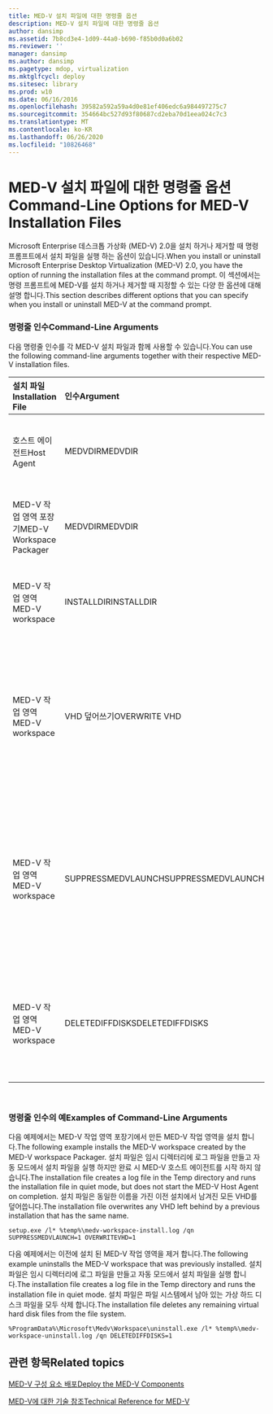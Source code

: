 ```yaml
---
title: MED-V 설치 파일에 대한 명령줄 옵션
description: MED-V 설치 파일에 대한 명령줄 옵션
author: dansimp
ms.assetid: 7b8cd3e4-1d09-44a0-b690-f85b0d0a6b02
ms.reviewer: ''
manager: dansimp
ms.author: dansimp
ms.pagetype: mdop, virtualization
ms.mktglfcycl: deploy
ms.sitesec: library
ms.prod: w10
ms.date: 06/16/2016
ms.openlocfilehash: 39582a592a59a4d0e81ef406edc6a984497275c7
ms.sourcegitcommit: 354664bc527d93f80687cd2eba70d1eea024c7c3
ms.translationtype: MT
ms.contentlocale: ko-KR
ms.lasthandoff: 06/26/2020
ms.locfileid: "10826468"
---
```

# <span data-ttu-id="751a4-103">MED-V 설치 파일에 대한 명령줄 옵션</span><span class="sxs-lookup"><span data-stu-id="751a4-103">Command-Line Options for MED-V Installation Files</span></span>


<span data-ttu-id="751a4-104">Microsoft Enterprise 데스크톱 가상화 (MED-V) 2.0을 설치 하거나 제거할 때 명령 프롬프트에서 설치 파일을 실행 하는 옵션이 있습니다.</span><span class="sxs-lookup"><span data-stu-id="751a4-104">When you install or uninstall Microsoft Enterprise Desktop Virtualization (MED-V) 2.0, you have the option of running the installation files at the command prompt.</span></span> <span data-ttu-id="751a4-105">이 섹션에서는 명령 프롬프트에 MED-V를 설치 하거나 제거할 때 지정할 수 있는 다양 한 옵션에 대해 설명 합니다.</span><span class="sxs-lookup"><span data-stu-id="751a4-105">This section describes different options that you can specify when you install or uninstall MED-V at the command prompt.</span></span>

### <span data-ttu-id="751a4-106">명령줄 인수</span><span class="sxs-lookup"><span data-stu-id="751a4-106">Command-Line Arguments</span></span>

<span data-ttu-id="751a4-107">다음 명령줄 인수를 각 MED-V 설치 파일과 함께 사용할 수 있습니다.</span><span class="sxs-lookup"><span data-stu-id="751a4-107">You can use the following command-line arguments together with their respective MED-V installation files.</span></span>

<table style="width:100%;">
<colgroup>
<col width="16%" />
<col width="16%" />
<col width="16%" />
<col width="16%" />
<col width="16%" />
<col width="16%" />
</colgroup>
<thead>
<tr class="header">
<th align="left"><span data-ttu-id="751a4-108">설치 파일</span><span class="sxs-lookup"><span data-stu-id="751a4-108">Installation File</span></span></th>
<th align="left"><span data-ttu-id="751a4-109">인수</span><span class="sxs-lookup"><span data-stu-id="751a4-109">Argument</span></span></th>
<th align="left"><span data-ttu-id="751a4-110">허용 값</span><span class="sxs-lookup"><span data-stu-id="751a4-110">Accepted Values</span></span></th>
<th align="left"><span data-ttu-id="751a4-111">형식</span><span class="sxs-lookup"><span data-stu-id="751a4-111">Type</span></span></th>
<th align="left"><span data-ttu-id="751a4-112">설명</span><span class="sxs-lookup"><span data-stu-id="751a4-112">Description</span></span></th>
<th align="left"><span data-ttu-id="751a4-113">Default</span><span class="sxs-lookup"><span data-stu-id="751a4-113">Default</span></span></th>
</tr>
</thead>
<tbody>
<tr class="odd">
<td align="left"><p><span data-ttu-id="751a4-114">호스트 에이전트</span><span class="sxs-lookup"><span data-stu-id="751a4-114">Host Agent</span></span></p></td>
<td align="left"><p><span data-ttu-id="751a4-115">MEDVDIR</span><span class="sxs-lookup"><span data-stu-id="751a4-115">MEDVDIR</span></span></p></td>
<td align="left"><p><span data-ttu-id="751a4-116">&lt;설치 경로&gt;</span><span class="sxs-lookup"><span data-stu-id="751a4-116">&lt;install path&gt;</span></span></p></td>
<td align="left"><p><span data-ttu-id="751a4-117">설치</span><span class="sxs-lookup"><span data-stu-id="751a4-117">Installation</span></span></p></td>
<td align="left"><p><span data-ttu-id="751a4-118">설치 된 디렉터리 변경</span><span class="sxs-lookup"><span data-stu-id="751a4-118">Change installed directory</span></span></p></td>
<td align="left"><p><span data-ttu-id="751a4-119">설치 Files\Microsoft 엔터프라이즈 데스크톱 가상화 프로그램으로 이동 합니다.</span><span class="sxs-lookup"><span data-stu-id="751a4-119">Installation goes to Program Files\Microsoft Enterprise Desktop Virtualization.</span></span></p></td>
</tr>
<tr class="even">
<td align="left"><p><span data-ttu-id="751a4-120">MED-V 작업 영역 포장기</span><span class="sxs-lookup"><span data-stu-id="751a4-120">MED-V Workspace Packager</span></span></p></td>
<td align="left"><p><span data-ttu-id="751a4-121">MEDVDIR</span><span class="sxs-lookup"><span data-stu-id="751a4-121">MEDVDIR</span></span></p></td>
<td align="left"><p><span data-ttu-id="751a4-122">&lt;설치 경로&gt;</span><span class="sxs-lookup"><span data-stu-id="751a4-122">&lt;install path&gt;</span></span></p></td>
<td align="left"><p><span data-ttu-id="751a4-123">설치</span><span class="sxs-lookup"><span data-stu-id="751a4-123">Installation</span></span></p></td>
<td align="left"><p><span data-ttu-id="751a4-124">설치 된 디렉터리 변경</span><span class="sxs-lookup"><span data-stu-id="751a4-124">Change installed directory</span></span></p></td>
<td align="left"><p><span data-ttu-id="751a4-125">설치 Files\Microsoft 엔터프라이즈 데스크톱 가상화 프로그램으로 이동 합니다.</span><span class="sxs-lookup"><span data-stu-id="751a4-125">Installation goes to Program Files\Microsoft Enterprise Desktop Virtualization.</span></span></p></td>
</tr>
<tr class="odd">
<td align="left"><p><span data-ttu-id="751a4-126">MED-V 작업 영역</span><span class="sxs-lookup"><span data-stu-id="751a4-126">MED-V workspace</span></span></p></td>
<td align="left"><p><span data-ttu-id="751a4-127">INSTALLDIR</span><span class="sxs-lookup"><span data-stu-id="751a4-127">INSTALLDIR</span></span></p></td>
<td align="left"><p><span data-ttu-id="751a4-128">&lt;설치 경로&gt;</span><span class="sxs-lookup"><span data-stu-id="751a4-128">&lt;install path&gt;</span></span></p></td>
<td align="left"><p><span data-ttu-id="751a4-129">설치</span><span class="sxs-lookup"><span data-stu-id="751a4-129">Installation</span></span></p></td>
<td align="left"><p><span data-ttu-id="751a4-130">설치 된 디렉터리 변경</span><span class="sxs-lookup"><span data-stu-id="751a4-130">Change installed directory</span></span></p></td>
<td align="left"><p><span data-ttu-id="751a4-131">ProgramData\Microsoft\Medv\Workspace.로 이동 하는 설치</span><span class="sxs-lookup"><span data-stu-id="751a4-131">Installation goes to ProgramData\Microsoft\Medv\Workspace.</span></span></p></td>
</tr>
<tr class="even">
<td align="left"><p><span data-ttu-id="751a4-132">MED-V 작업 영역</span><span class="sxs-lookup"><span data-stu-id="751a4-132">MED-V workspace</span></span></p></td>
<td align="left"><p><span data-ttu-id="751a4-133">VHD 덮어쓰기</span><span class="sxs-lookup"><span data-stu-id="751a4-133">OVERWRITE VHD</span></span></p></td>
<td align="left"><p><span data-ttu-id="751a4-134">0 또는 1</span><span class="sxs-lookup"><span data-stu-id="751a4-134">0 or 1</span></span></p></td>
<td align="left"><p><span data-ttu-id="751a4-135">설치</span><span class="sxs-lookup"><span data-stu-id="751a4-135">Installation</span></span></p></td>
<td align="left"><p><span data-ttu-id="751a4-136">VHD가 있거나 (0) 기존 VHD를 덮어쓰는 경우 설치에 실패 합니다 (1).</span><span class="sxs-lookup"><span data-stu-id="751a4-136">Fail installation if VHD exists(0) or overwrite existing VHD(1).</span></span></p></td>
<td align="left"><p><span data-ttu-id="751a4-137">덮어쓰기가 발생 하지 않으며 VHD (가상 하드 디스크)가 이미 있는 경우 설치가 실패 합니다.</span><span class="sxs-lookup"><span data-stu-id="751a4-137">Overwrite does not occur and installation fails if a virtual hard disk (VHD) already exists.</span></span></p></td>
</tr>
<tr class="odd">
<td align="left"><p><span data-ttu-id="751a4-138">MED-V 작업 영역</span><span class="sxs-lookup"><span data-stu-id="751a4-138">MED-V workspace</span></span></p></td>
<td align="left"><p><span data-ttu-id="751a4-139">SUPPRESSMEDVLAUNCH</span><span class="sxs-lookup"><span data-stu-id="751a4-139">SUPPRESSMEDVLAUNCH</span></span></p></td>
<td align="left"><p><span data-ttu-id="751a4-140">0 또는 1</span><span class="sxs-lookup"><span data-stu-id="751a4-140">0 or 1</span></span></p></td>
<td align="left"><p><span data-ttu-id="751a4-141">설치</span><span class="sxs-lookup"><span data-stu-id="751a4-141">Installation</span></span></p></td>
<td align="left"><p><span data-ttu-id="751a4-142">MED-V 작업 영역을 설치한 후 시작 (0) 또는 시작 안 함 (1) MED-V-V</span><span class="sxs-lookup"><span data-stu-id="751a4-142">Start(0) or do not start(1) MED-V after MED-V workspace is installed.</span></span></p></td>
<td align="left"><p><span data-ttu-id="751a4-143">MED-V 작업 영역이 UI (사용자 인터페이스)와 함께 설치 된 경우에는 완료 페이지의 확인란이 MED-V를 <strong> </strong> 시작할지 여부를 제어 합니다.</span><span class="sxs-lookup"><span data-stu-id="751a4-143">If the MED-V workspace was installed with the user interface (UI), a check box on the <strong>Finish</strong> page controls whether to start MED-V.</span></span></p></td>
</tr>
<tr class="even">
<td align="left"><p><span data-ttu-id="751a4-144">MED-V 작업 영역</span><span class="sxs-lookup"><span data-stu-id="751a4-144">MED-V workspace</span></span></p></td>
<td align="left"><p><span data-ttu-id="751a4-145">DELETEDIFFDISKS</span><span class="sxs-lookup"><span data-stu-id="751a4-145">DELETEDIFFDISKS</span></span></p></td>
<td align="left"><p><span data-ttu-id="751a4-146">0 또는 1</span><span class="sxs-lookup"><span data-stu-id="751a4-146">0 or 1</span></span></p></td>
<td align="left"><p><span data-ttu-id="751a4-147">제거</span><span class="sxs-lookup"><span data-stu-id="751a4-147">Uninstallation</span></span></p></td>
<td align="left"><p><span data-ttu-id="751a4-148">저장 (0) 또는 delete (1) ' MED-V에서 생성 된 Vhd</span><span class="sxs-lookup"><span data-stu-id="751a4-148">Keep(0) or delete(1) VHDs created by MED-V</span></span></p></td>
<td align="left"><p><span data-ttu-id="751a4-149">Vhd는 삭제 되지 않습니다.</span><span class="sxs-lookup"><span data-stu-id="751a4-149">No VHDs are deleted.</span></span></p></td>
</tr>
</tbody>
</table>

 

### <span data-ttu-id="751a4-150">명령줄 인수의 예</span><span class="sxs-lookup"><span data-stu-id="751a4-150">Examples of Command-Line Arguments</span></span>

<span data-ttu-id="751a4-151">다음 예제에서는 MED-V 작업 영역 포장기에서 만든 MED-V 작업 영역을 설치 합니다.</span><span class="sxs-lookup"><span data-stu-id="751a4-151">The following example installs the MED-V workspace created by the MED-V workspace Packager.</span></span> <span data-ttu-id="751a4-152">설치 파일은 임시 디렉터리에 로그 파일을 만들고 자동 모드에서 설치 파일을 실행 하지만 완료 시 MED-V 호스트 에이전트를 시작 하지 않습니다.</span><span class="sxs-lookup"><span data-stu-id="751a4-152">The installation file creates a log file in the Temp directory and runs the installation file in quiet mode, but does not start the MED-V Host Agent on completion.</span></span> <span data-ttu-id="751a4-153">설치 파일은 동일한 이름을 가진 이전 설치에서 남겨진 모든 VHD를 덮어씁니다.</span><span class="sxs-lookup"><span data-stu-id="751a4-153">The installation file overwrites any VHD left behind by a previous installation that has the same name.</span></span>

``` syntax
setup.exe /l* %temp%\medv-workspace-install.log /qn SUPPRESSMEDVLAUNCH=1 OVERWRITEVHD=1
```

<span data-ttu-id="751a4-154">다음 예제에서는 이전에 설치 된 MED-V 작업 영역을 제거 합니다.</span><span class="sxs-lookup"><span data-stu-id="751a4-154">The following example uninstalls the MED-V workspace that was previously installed.</span></span> <span data-ttu-id="751a4-155">설치 파일은 임시 디렉터리에 로그 파일을 만들고 자동 모드에서 설치 파일을 실행 합니다.</span><span class="sxs-lookup"><span data-stu-id="751a4-155">The installation file creates a log file in the Temp directory and runs the installation file in quiet mode.</span></span> <span data-ttu-id="751a4-156">설치 파일은 파일 시스템에서 남아 있는 가상 하드 디스크 파일을 모두 삭제 합니다.</span><span class="sxs-lookup"><span data-stu-id="751a4-156">The installation file deletes any remaining virtual hard disk files from the file system.</span></span>

``` syntax
%ProgramData%\Microsoft\Medv\Workspace\uninstall.exe /l* %temp%\medv-workspace-uninstall.log /qn DELETEDIFFDISKS=1
```

## <span data-ttu-id="751a4-157">관련 항목</span><span class="sxs-lookup"><span data-stu-id="751a4-157">Related topics</span></span>


[<span data-ttu-id="751a4-158">MED-V 구성 요소 배포</span><span class="sxs-lookup"><span data-stu-id="751a4-158">Deploy the MED-V Components</span></span>](deploy-the-med-v-components.md)

[<span data-ttu-id="751a4-159">MED-V에 대한 기술 참조</span><span class="sxs-lookup"><span data-stu-id="751a4-159">Technical Reference for MED-V</span></span>](technical-reference-for-med-v.md)

 

 





